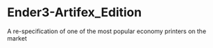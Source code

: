 # Ender3-Artifex_Edition
A re-specification of one of the most popular economy printers on the market
